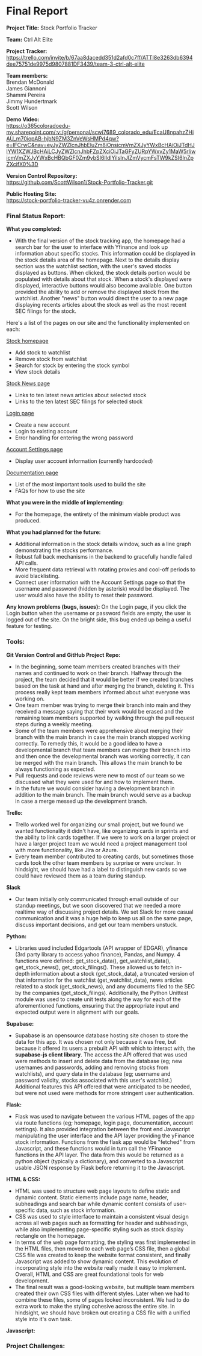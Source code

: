# Final Report

**Project Title:** Stock Portfolio Tracker

**Team:** Ctrl Alt Elite

**Project Tracker:** <br>
https://trello.com/invite/b/67aa8dacedd351d2afd0c7ff/ATTI8e3263db6394dee75751de9975d9807881DF3439/team-3-ctrl-alt-elite

**Team members:** <br>
Brendan McDonald <br>
James Giannoni <br>
Shammi Pereira <br>
Jimmy Hundertmark <br>
Scott Wilson <br>

**Demo Video:** <br>
https://o365coloradoedu-my.sharepoint.com/:v:/g/personal/scwi7689_colorado_edu/EcaU8npahzZHiAU_m70iopAB-hjbN9ZM3ZnVeWsHMPd4qw?e=lFCrwC&nav=eyJyZWZlcnJhbEluZm8iOnsicmVmZXJyYWxBcHAiOiJTdHJlYW1XZWJBcHAiLCJyZWZlcnJhbFZpZXciOiJTaGFyZURpYWxvZy1MaW5rIiwicmVmZXJyYWxBcHBQbGF0Zm9ybSI6IldlYiIsInJlZmVycmFsTW9kZSI6InZpZXcifX0%3D <br>

**Version Control Repository:** <br>
https://github.com/ScottWilson1/Stock-Portfolio-Tracker.git <br>

**Public Hosting Site:** <br>
https://stock-portfolio-tracker-vu4z.onrender.com <br>

### Final Status Report:
**What you completed:** <br>
- With the final version of the stock tracking app, the homepage had a search bar for the user to interface with Yfinance and look up information about specific stocks. This information could be displayed in the stock details area of the homepage.  Next to the details display section was the watchlist section, with the user's saved stocks displayed as buttons.  When clicked, the stock details portion would be populated with details about that stock.  When a stock's displayed were displayed, interactive buttons would also become available. One button provided the ability to add or remove the displayed stock from the watchlist. Another "news" button would direct the user to a new page displaying recents articles about the stock as well as the most recent SEC filings for the stock.

Here's a list of the pages on our site and the functionality implemented on each: <br>

<u>Stock homepage</u> <br>
- Add stock to watchlist
- Remove stock from watchlist
- Search for stock by entering the stock symbol
- View stock details

<u>Stock News page</u> <br>
- Links to ten latest news articles about selected stock
- Links to the ten latest SEC filings for selected stock

<u>Login page</u> <br>
- Create a new account
- Login to existing account
- Error handling for entering the wrong password

<u>Account Settings page</u> <br>
- Display user account information (currently hardcoded)

<u>Documentation page</u> <br>
- List of the most important tools used to build the site
- FAQs for how to use the site

**What you were in the middle of implementing:** <br>
- For the homepage, the entirety of the minimum viable product was produced.

**What you had planned for the future:** <br>
- Additional information in the stock details window, such as a line graph demonstrating the stocks performance.<br>
- Robust fall back mechanisms in the backend to gracefully handle failed API calls.<br>
- More frequent data retrieval with rotating proxies and cool-off periods to avoid blacklisting.<br>
- Connect user information with the Account Settings page so that the username and password (hidden by asterisk) would be displayed. The user would also have the ability to reset their password.<br>

**Any known problems (bugs, issues):**
On the Login page, if you click the Login button when the username or password fields are empty, the user is logged out of the site. On the bright side, this bug ended up being a useful feature for testing.

### Tools: <br>

**Git Version Control and GitHub Project Repo:** <br>
- In the beginning, some team members created branches with their names and continued to work on their branch. Halfway through the project, the team decided that it would be better if we created branches based on the task at hand and after merging the branch, deleting it. This process really kept team members informed about what everyone was working on.<br>
- One team member was trying to merge their branch into main and they received a message saying that their work would be erased and the remaining team members supported by walking through the pull request steps during a weekly meeting.<br> 
- Some of the team members were apprehensive about merging their branch with the main branch in case the main branch stopped working correctly. To remedy this, it would be a good idea to have a developmental branch that team members can merge their branch into and then once the developmental branch was working correctly, it can be merged with the main branch. This allows the main branch to be always functioning as expected.
- Pull requests and code reviews were new to most of our team so we discussed what they were used for and how to implement them.
- In the future we would consider having a development branch in addition to the main branch. The main branch would serve as a backup in case a merge messed up the development branch.<br> 

**Trello:** <br>
- Trello worked well for organizing our small project, but we found we wanted functionality it didn't have, like organizing cards in sprints and the ability to link cards together. If we were to work on a larger project or have a larger project team we would need a project management tool with more functionality, like Jira or Azure.
- Every team member contributed to creating cards, but sometimes those cards took the other team members by surprise or were unclear. In hindsight, we should have had a label to distinguish new cards so we could have reviewed them as a team during standup.

**Slack** <br>
- Our team initially only communicated through email outside of our standup meetings, but we soon discovered that we needed a more realtime way of discussing project details. We set Slack for more casual communication and it was a huge help to keep us all on the same page, discuss important decisions, and get our team members unstuck.  

**Python:** <br>
- Libraries used included Edgartools (API wrapper of EDGAR), yfinance (3rd party library to access yahoo finance), Pandas, and Numpy. 4 functions were defined: get_stock_data(), get_watchlist_data(), get_stock_news(), get_stock_filings(). These allowed us to fetch in-depth information about a stock (get_stock_data), a truncated version of that information for the watchlist (get_watchlist_data), news articles related to a stock (get_stock_news), and any documents filed to the SEC by the companies (get_stock_filings). Additionally, the Python Unittest module was used to create unit tests along the way for each of the aforementioned functions, ensuring that the appropriate input and expected output were in alignment with our goals.

**Supabase:** <br>
- Supabase is an opensource database hosting site chosen to store the data for this app. It was chosen not only because it was free, but because it offered its users a prebuilt API with which to interact with, the **supabase-js client library**.  The access the API offered that was used were methods to insert and delete data from the database (eg; new usernames and passwords, adding and removing stocks from watchlists), and query data in the database (eg; username and password validity, stocks associated with this user's watchlist.) Additional features this API offered that were anticipated to be needed, but were not used were methods for more stringent user authentication. <br>

**Flask:** <br>
- Flask was used to navigate between the various HTML pages of the app via route functions (eg; homepage, login page, documentation, account settings). It also provided integration between the front end Javascript manipulating the user interface and the API layer providing the yFinance stock information. Functions from the flask app would be "fetched" from Javascript, and these functions would in turn call the YFinance functions in the API layer. The data from this would be returned as a python object (typically a dictionary), and converted to a Javascript usable JSON response by Flask before returning it to the Javascript. <br>

**HTML & CSS:** <br>
- HTML was used to structure web page layouts to define static and dynamic content. Static elements include page name, header, subheadings and search bar while dynamic content consists of user-specific data, such as stock information.
- CSS was used to style interface to maintain a consistent visual design across all web pages such as formatting for header and subheadings, while also implementing page-specific styling such as stock display rectangle on the homepage.
- In terms of the web page formatting, the styling was first implemented in the HTML files, then moved to each web page’s CSS file, then a global CSS file was created to keep the website format consistent, and finally Javascript was added to show dynamic content. This evolution of incorporating style into the website really made it easy to implement. Overall, HTML and CSS are great foundational tools for web development.
- The final result was a good-looking website, but multiple team members created their own CSS files with different styles. Later when we had to combine these files, some of pages looked inconsistent. We had to do extra work to make the styling cohesive across the entire site. In hindsight, we should have broken out creating a CSS file with a unified style into it's own task.<br>

**Javascript:** <br>

### Project Challenges:
